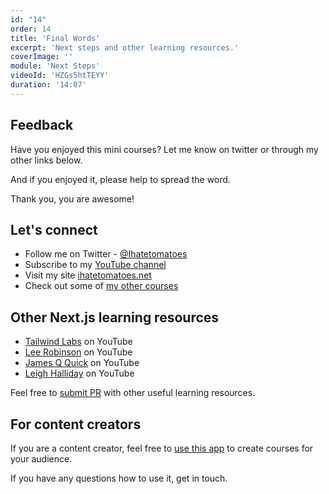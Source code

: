 ```yaml
---
id: "14"
order: 14
title: 'Final Words'
excerpt: 'Next steps and other learning resources.'
coverImage: ''
module: 'Next Steps'
videoId: 'HZGs5htTEYY'
duration: '14:07'
---
```


## Feedback

Have you enjoyed this mini courses? Let me know on twitter or through my other links below.

And if you enjoyed it, please help to spread the word.

Thank you, you are awesome!

## Let's connect

- Follow me on Twitter - [@Ihatetomatoes](https://twitter.com/ihatetomatoes)
- Subscribe to my [YouTube channel](https://www.youtube.com/channel/UC7O6CntQoAI-wYyJxYiqNUg)
- Visit my site [ihatetomatoes.net](https://ihatetomatoes.net/)
- Check out some of [my other courses](https://ihatetomatoes.net/store/)

## Other Next.js learning resources

- [Tailwind Labs](https://www.youtube.com/channel/UCOe-8z68tgw9ioqVvYM4ddQ) on YouTube
- [Lee Robinson](https://www.youtube.com/user/MaStaleee/videos) on YouTube
- [James Q Quick](https://www.youtube.com/c/JamesQQuick) on YouTube
- [Leigh Halliday](https://www.youtube.com/c/leighhalliday/) on YouTube

Feel free to [submit PR](https://github.com/Ihatetomatoes/nextjs-101) with other useful learning resources.

## For content creators

If you are a content creator, feel free to [use this app](https://github.com/Ihatetomatoes/nextjs-101) to create courses for your audience.

If you have any questions how to use it, get in touch.
